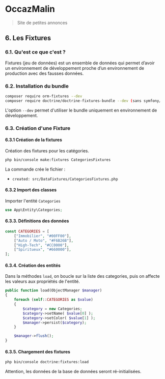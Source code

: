 # OccazMalin
> Site de petites annonces

## 6. Les Fixtures


### 6.1. Qu'est ce que c'est ?

Fixtures (jeu de données) est un ensemble de données qui permet d’avoir un environnement de développement proche d’un environnement de production avec des fausses données.


### 6.2. Installation du bundle

```bash
composer require orm-fixtures --dev
composer require doctrine/doctrine-fixtures-bundle --dev (sans symfony/flex)
```

L'option `--dev` permet d'utiliser le bundle uniquement en environnement de développement.


### 6.3. Création d'une Fixture

#### 6.3.1 Création de la fixtures

Création des fixtures pour les catégories.

```bash
php bin/console make:fixtures CategoriesFixtures
```

La commande crée le fichier :

- `created: src/DataFixtures/CategoriesFixtures.php`

#### 6.3.2 Import des classes

Importer l'entité `Categories`

```php
use App\Entity\Categories;
```

#### 6.3.3. Définitions des données

```php
const CATEGORIES = [
    ["Immobilier", "#00FF00"],
    ["Auto / Moto", "#F6B26B"],
    ["High-Tech", "#CC0000"],
    ["Spiritueux", "#660000"],
];
```

#### 6.3.4. Création des entités

Dans la méthodes `load`, on boucle sur la liste des categories, puis on affecte les valeurs aux propriétés de l'entité.

```php
public function load(ObjectManager $manager)
{
    foreach (self::CATEGORIES as $value)
    {
        $category = new Categories;
        $category->setName( $value[0] );
        $category->setColor( $value[1] );
        $manager->persist($category);
    }

    $manager->flush();
}
```


#### 6.3.5. Chargement des fixtures

```bash
php bin/console doctrine:fixtures:load
```

Attention, les données de la base de données seront ré-initialisées.